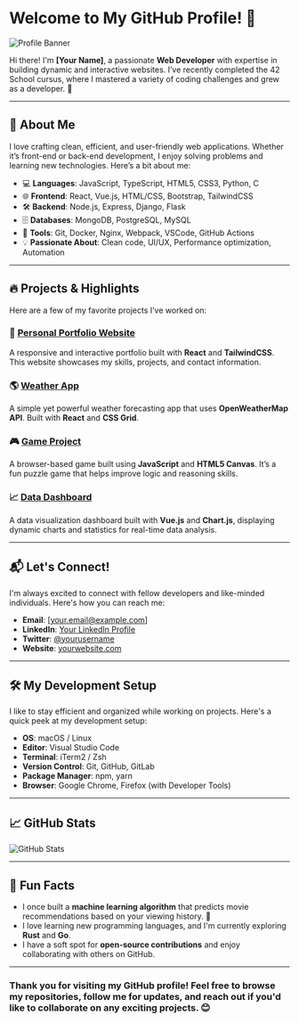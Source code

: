 # Welcome to My GitHub Profile! 👋

![Profile Banner](https://via.placeholder.com/1200x400.png?text=Welcome+to+My+GitHub+Profile)

Hi there! I'm **[Your Name]**, a passionate **Web Developer** with expertise in building dynamic and interactive websites. I’ve recently completed the 42 School cursus, where I mastered a variety of coding challenges and grew as a developer. 🚀

---

## 🚀 About Me

I love crafting clean, efficient, and user-friendly web applications. Whether it’s front-end or back-end development, I enjoy solving problems and learning new technologies. Here’s a bit about me:

- 💻 **Languages**: JavaScript, TypeScript, HTML5, CSS3, Python, C
- 🌐 **Frontend**: React, Vue.js, HTML/CSS, Bootstrap, TailwindCSS
- 🛠 **Backend**: Node.js, Express, Django, Flask
- 🗄 **Databases**: MongoDB, PostgreSQL, MySQL
- 🔧 **Tools**: Git, Docker, Nginx, Webpack, VSCode, GitHub Actions
- 💡 **Passionate About**: Clean code, UI/UX, Performance optimization, Automation

---

## 🔥 Projects & Highlights

Here are a few of my favorite projects I’ve worked on:

### 📝 [**Personal Portfolio Website**](https://github.com/yourusername/portfolio)
A responsive and interactive portfolio built with **React** and **TailwindCSS**. This website showcases my skills, projects, and contact information.

### 🌎 [**Weather App**](https://github.com/yourusername/weather-app)
A simple yet powerful weather forecasting app that uses **OpenWeatherMap API**. Built with **React** and **CSS Grid**.

### 🎮 [**Game Project**](https://github.com/yourusername/game-project)
A browser-based game built using **JavaScript** and **HTML5 Canvas**. It’s a fun puzzle game that helps improve logic and reasoning skills.

### 📈 [**Data Dashboard**](https://github.com/yourusername/data-dashboard)
A data visualization dashboard built with **Vue.js** and **Chart.js**, displaying dynamic charts and statistics for real-time data analysis.

---

## 📬 Let's Connect!

I'm always excited to connect with fellow developers and like-minded individuals. Here's how you can reach me:

- **Email**: [your.email@example.com]
- **LinkedIn**: [Your LinkedIn Profile](https://www.linkedin.com/in/yourusername/)
- **Twitter**: [@yourusername](https://twitter.com/yourusername)
- **Website**: [yourwebsite.com](https://yourwebsite.com)

---

## 🛠️ My Development Setup

I like to stay efficient and organized while working on projects. Here's a quick peek at my development setup:

- **OS**: macOS / Linux
- **Editor**: Visual Studio Code
- **Terminal**: iTerm2 / Zsh
- **Version Control**: Git, GitHub, GitLab
- **Package Manager**: npm, yarn
- **Browser**: Google Chrome, Firefox (with Developer Tools)

---

## 📈 GitHub Stats

![GitHub Stats](https://github-readme-stats.vercel.app/api?username=yourusername&show_icons=true&count_private=true&hide=prs&theme=radical)

---

## 🎉 Fun Facts

- I once built a **machine learning algorithm** that predicts movie recommendations based on your viewing history. 🍿
- I love learning new programming languages, and I'm currently exploring **Rust** and **Go**.
- I have a soft spot for **open-source contributions** and enjoy collaborating with others on GitHub.

---

### Thank you for visiting my GitHub profile! Feel free to browse my repositories, follow me for updates, and reach out if you'd like to collaborate on any exciting projects. 😊
